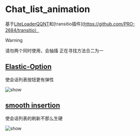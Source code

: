 # Chat_list_animation
基于[LiteLoaderQQNT](https://github.com/LiteLoaderQQNT/LiteLoaderQQNT)和[transitio插件](https://github.com/PRO-2684/transitio）
>[!WARNING]
>请勿两个同时使用，会抽搐
>正在寻找方法合二为一

## [Elastic-Option](https://github.com/naahi-i/LiteLoaderQQNT-Transitio-Elastic-Option/blob/main/Elastic%20Option.css)
使会话列表按钮更有弹性

![show](https://github.com/naahi-i/LiteLoaderQQNT-Transitio-Elastic-Option/blob/fdbfa960a6853866126ec726eac46f0341ac7184/image/Elastic%20Option.gif)

## [smooth insertion](https://github.com/naahi-i/LiteLoaderQQNT-Transitio-Chat-list-animation/blob/main/smooth%20insertion.css)
使会话列表的刷新不那么生硬

![show](https://github.com/naahi-i/LiteLoaderQQNT-Transitio-Chat-list-animation/blob/c5b1a91c72394e27a434dfe76c68de4c10541cdc/image/smooth%20insertion.gif)
